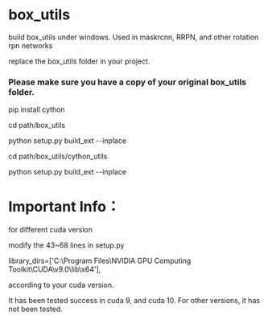 # box_utils
build box_utils under windows. Used in maskrcnn, RRPN, and other rotation rpn networks

replace the box_utils folder in your project. 

### Please make sure you have a copy of your original box_utils folder. 

pip install cython

cd path/box_utils

python setup.py build_ext --inplace

cd path/box_utils/cython_utils

python setup.py build_ext --inplace

# Important Info：

for different cuda version

modify the 43~68 lines in setup.py

library_dirs=['C:\\Program Files\\NVIDIA GPU Computing Toolkit\\CUDA\\v9.0\\lib\\x64'],

according to your cuda version.

It has been tested success in cuda 9, and cuda 10. For other versions, it has not been tested. 
